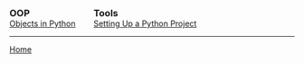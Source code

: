 <div>

  <!-- <div style="display:inline-block; vertical-align:top; margin-right:2em;">
    <h3 style="margin:0;">Functrion</h3>
    <ul style="margin:0; padding-left:0px; list-style:none;">
      <li><a href="./oop/1_object.html">Object</a></li>
    </ul>
  </div> -->

  <div style="display:inline-block; vertical-align:top; margin-right:2em;">
    <h3 style="margin:0;">OOP</h3>
    <ul style="margin:0; padding-left:0px; list-style:none;">
      <li><a href="./oop/1_object_in_python.html">Objects in Python</a></li>
    </ul>
  </div>

<div style="display:inline-block; vertical-align:top; margin-right:2em;">
    <h3 style="margin:0;">Tools</h3>
    <ul style="margin:0; padding-left:0; list-style:none;">
      <li><a href="./common/1_Setting_Up_a_Python_Project.html">Setting Up a Python Project</a></li>
    </ul>
  </div>
</div>


---

[Home](./../README.md)